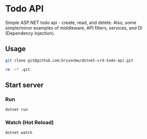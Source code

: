 # Todo API
Simple ASP.NET todo api - create, read, and delete. Also, some simple/minor examples of middleware, API filters, services, and DI (Dependency Injection).

## Usage

```bash
git clone git@github.com:brysonbw/dotnet-crd-todo-api.git
```

```bash
rm -rf .git
```

## Start server

### Run

``` bash
dotnet run
```

### Watch (Hot Reload)

```bash
dotnet watch
```
